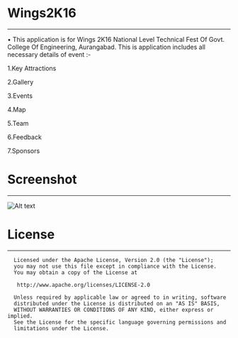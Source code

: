# Wings2K16
****
•	This application is for Wings 2K16 National Level Technical Fest Of Govt. College Of Engineering, Aurangabad.
This is application includes all necessary details of event :-
   
   1.Key Attractions

   2.Gallery
   
   3.Events
   
   4.Map
   
   5.Team
   
   6.Feedback
   
   7.Sponsors
   

# Screenshot
****
![Alt text](https://s3.amazonaws.com/accredible-api-projects/previews/8069/large/1480307859268?1480307715)


# License
****
      Licensed under the Apache License, Version 2.0 (the "License");
      you may not use this file except in compliance with the License.
      You may obtain a copy of the License at

       http://www.apache.org/licenses/LICENSE-2.0

      Unless required by applicable law or agreed to in writing, software
      distributed under the License is distributed on an "AS IS" BASIS,
      WITHOUT WARRANTIES OR CONDITIONS OF ANY KIND, either express or implied.
      See the License for the specific language governing permissions and
      limitations under the License.

